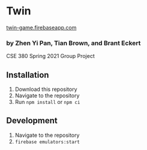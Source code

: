 # Twin
[twin-game.firebaseapp.com](https://twin-game.firebaseapp.com/)

### by Zhen Yi Pan, Tian Brown, and Brant Eckert

CSE 380 Spring 2021 Group Project

## Installation

1. Download this repository
2. Navigate to the repository
3. Run `npm install` or `npm ci`

## Development

1. Navigate to the repository
2. `firebase emulators:start`
